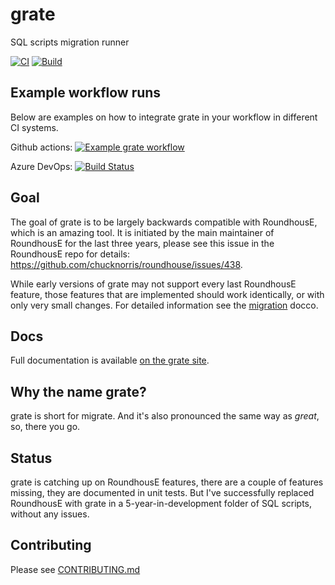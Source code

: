 # grate
SQL scripts migration runner 

[![CI](https://github.com/erikbra/grate/actions/workflows/ci.yml/badge.svg)](https://github.com/erikbra/grate/actions/workflows/ci.yml)
[![Build](https://github.com/erikbra/grate/actions/workflows/build.yml/badge.svg?branch=main)](https://github.com/erikbra/grate/actions/workflows/build.yml)

## Example workflow runs

Below are examples on how to integrate grate in your workflow in different CI systems.

Github actions: [![Example grate workflow](https://github.com/erikbra/grate/actions/workflows/grate-workflow.yml/badge.svg)](https://github.com/erikbra/grate/actions/workflows/grate-workflow.yml)

Azure DevOps: [![Build Status](https://dev.azure.com/my-grate/grate/_apis/build/status/erikbra.grate?branchName=main)](https://dev.azure.com/my-grate/grate/_build/latest?definitionId=1&branchName=main)

## Goal

The goal of grate is to be largely backwards compatible with RoundhousE, which is an amazing tool. It is initiated by the main
maintainer of RoundhousE for the last three years, please see this issue in the RoundhousE repo for details: https://github.com/chucknorris/roundhouse/issues/438.

While early versions of grate may not support every last RoundhousE feature, those features that are implemented should work identically, or with only very small changes.  For detailed information see the [migration](docs/MigratingFromRoundhousE.md) docco.

## Docs

Full documentation is available [on the grate site](https://erikbra.github.io/grate/).

## Why the name grate?

grate is short for migrate. And it's also pronounced the same way as _great_, so, there you go. 

## Status

grate is catching up on RoundhousE features, there are a couple of features missing, they are documented in unit tests. But I've successfully replaced 
RoundhousE with grate in a 5-year-in-development folder of SQL scripts, without any issues. 

## Contributing

Please see [CONTRIBUTING.md](CONTRIBUTING.md)
